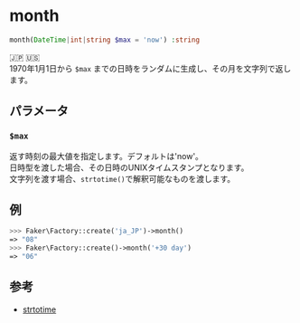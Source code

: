 # month
```php
month(DateTime|int|string $max = 'now') :string
```
:jp: :us:  
1970年1月1日から `$max` までの日時をランダムに生成し、その月を文字列で返します。

## パラメータ
### `$max`
返す時刻の最大値を指定します。デフォルトは'now'。  
日時型を渡した場合、その日時のUNIXタイムスタンプとなります。  
文字列を渡す場合、`strtotime()`で解釈可能なものを渡します。

## 例
```php
>>> Faker\Factory::create('ja_JP')->month()
=> "08"
>>> Faker\Factory::create()->month('+30 day')
=> "06"
```

## 参考
* [strtotime](https://www.php.net/manual/ja/function.strtotime.php)
